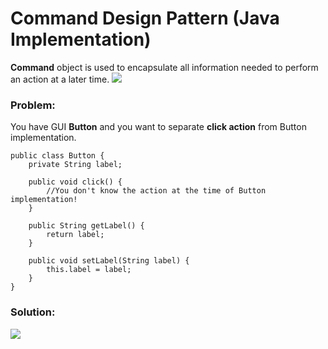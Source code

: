 # Command Design Pattern (Java Implementation)

**Command** object is used to encapsulate all information needed to perform an action at a later time.
![](https://github.com/shamy1st/design-pattern-command-java/blob/main/command-uml.png)
### Problem: 
You have GUI **Button** and you want to separate **click action** from Button implementation.

    public class Button {
        private String label;

        public void click() {
            //You don't know the action at the time of Button implementation!
        }

        public String getLabel() {
            return label;
        }

        public void setLabel(String label) {
            this.label = label;
        }
    }

### Solution:
![](https://github.com/shamy1st/design-pattern-command-java/blob/main/command-solution-uml.png)
